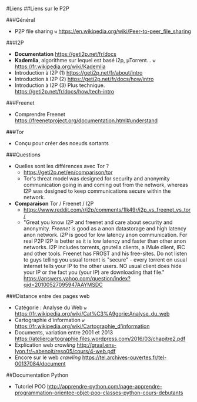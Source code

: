 #Liens
##Liens sur le P2P

###Général
 * P2P file sharing `w` https://en.wikipedia.org/wiki/Peer-to-peer_file_sharing

###I2P
 * **Documentation** https://geti2p.net/fr/docs
 * **Kademlia**, algorithme sur lequel est basé i2p, µTorrent...
   `w` https://fr.wikipedia.org/wiki/Kademlia
 * Introduction à I2P (1) https://geti2p.net/fr/about/intro
 * Introduction à I2P (2) https://geti2p.net/fr/docs/how/intro
 * Introduction à I2P (3) Plus technique. https://geti2p.net/fr/docs/how/tech-intro

###Freenet
 * Comprendre Freenet https://freenetproject.org/documentation.html#understand

###Tor
 * Conçu pour créer des noeuds sortants

###Questions
 * Quelles sont les différences avec Tor ?
   * https://geti2p.net/en/comparison/tor
   * Tor's threat model was designed for security and anonymity communication going in and coming out from the network, whereas I2P was designed to keep communications secure within the network.
 * **Comparaison** Tor / Freenet / I2P
   * https://www.reddit.com/r/i2p/comments/1lk49r/i2p_vs_freenet_vs_tor/
   * "Great you know I2P and freenet and care about security and anonymity.
*Freenet* is good as a anon datastorage and high latency anon network.
*I2P* is good for low latency anon communication.
For real P2P I2P is better as it is low latency and faster than other anon networks.
I2P includes torrents, gnutella clients, a iMule client, IRC and other tools. Freenet has FROST and his free-sites.
Do not listen to guys telling you usual torrent is "secure" - every torrent on usual internet tells your IP to the other users. NO usual client does hide your IP or the fact you (your IP) are downloading that file." https://answers.yahoo.com/question/index?qid=20100527095947AAYMSDC


###Distance entre des pages web
 * Catégorie : Analyse du Web `w` https://fr.wikipedia.org/wiki/Cat%C3%A9gorie:Analyse_du_web
 * Cartographie d'information `w` https://fr.wikipedia.org/wiki/Cartographie_d'information
 * Documents, variation entre 2001 et 2013 https://ateliercartographie.files.wordpress.com/2016/03/chapitre2.pdf
 * Explication web *crawling* http://graal.ens-lyon.fr/~abenoit/reso05/cours/4-web.pdf
 * Encore sur le web *crawling* https://tel.archives-ouvertes.fr/tel-00137084/document

##Documentation Python
 * Tutoriel POO http://apprendre-python.com/page-apprendre-programmation-orientee-objet-poo-classes-python-cours-debutants
